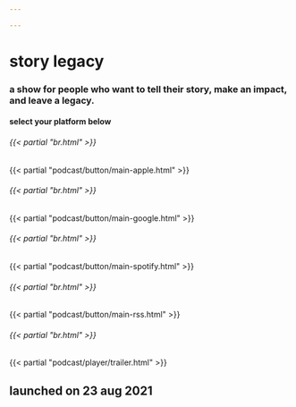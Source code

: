 ```yaml
---

---
```

# story legacy
### a show for people who want to tell their story, make an impact, and leave a legacy.
#### select your platform below

###### {{< partial "br.html" >}}
{{< partial "podcast/button/main-apple.html" >}}
###### {{< partial "br.html" >}}
{{< partial "podcast/button/main-google.html" >}}
###### {{< partial "br.html" >}}
{{< partial "podcast/button/main-spotify.html" >}}
###### {{< partial "br.html" >}}
{{< partial "podcast/button/main-rss.html" >}}

###### {{< partial "br.html" >}}
{{< partial "podcast/player/trailer.html" >}}
## launched on 23 aug 2021
